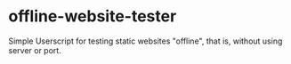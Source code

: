 # offline-website-tester
Simple Userscript for testing static websites "offline", that is, without using server or port. 
